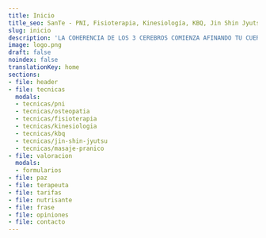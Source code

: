 ```yaml
---
title: Inicio
title_seo: SanTe - PNI, Fisioterapia, Kinesiología, KBQ, Jin Shin Jyutsu...
slug: inicio
description: 'LA COHERENCIA DE LOS 3 CEREBROS COMIENZA AFINANDO TU CUERPO ✅ '
image: logo.png
draft: false
noindex: false
translationKey: home
sections:
- file: header
- file: tecnicas
  modals:
  - tecnicas/pni
  - tecnicas/osteopatia
  - tecnicas/fisioterapia
  - tecnicas/kinesiologia
  - tecnicas/kbq
  - tecnicas/jin-shin-jyutsu
  - tecnicas/masaje-pranico
- file: valoracion
  modals:
  - formularios
- file: paz
- file: terapeuta
- file: tarifas
- file: nutrisante
- file: frase
- file: opiniones
- file: contacto
---
```

